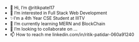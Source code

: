 - 👋 Hi, I’m @ritikpatel17
- 👀 I’m interested in Full Stack Web Development
- ✨I’m a 4th Year CSE Student at IIITV
- 🌱 I’m currently learning MERN and BlockChain
- 💞️ I’m looking to collaborate on ...
- 📫 How to reach me linkedin.com/in/ritik-patidar-060a91240

<!---
ritikpatel17/ritikpatel17 is a ✨ special ✨ repository because its `README.md` (this file) appears on your GitHub profile.
You can click the Preview link to take a look at your changes.
--->

